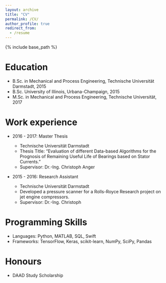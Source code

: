 ```yaml
---
layout: archive
title: "CV"
permalink: /CV/
author_profile: true
redirect_from:
  - /resume
---
```


{% include base_path %}


Education
======
* B.Sc. in Mechanical and Process Engineering, Technische Universität Darmstadt, 2015
* B.Sc. University of Illinois, Urbana-Champaign, 2015
* M.Sc. in Mechanical and Process Engineering, Technische Universität, 2017

Work experience
======

* 2016 - 2017: Master Thesis
  * Technische Universität Darmstadt
  * Thesis Title: “Evaluation of different Data-based Algorithms for the Prognosis of Remaining Useful Life of Bearings based on Stator Currents.”
  * Supervisor: Dr.-Ing. Christoph Anger

* 2015 - 2016: Research Assistant
  * Technische Universität Darmstadt
  * Developed a pressure scanner for a Rolls-Royce Research project on jet engine compressors.
  * Supervisor: Dr.-Ing. Christoph



Programming Skills
======
* Languages: Python, MATLAB, SQL, Swift
* Frameworks: TensorFlow, Keras, scikit-learn, NumPy, SciPy, Pandas

Honours
======
* DAAD Study Scholarship
